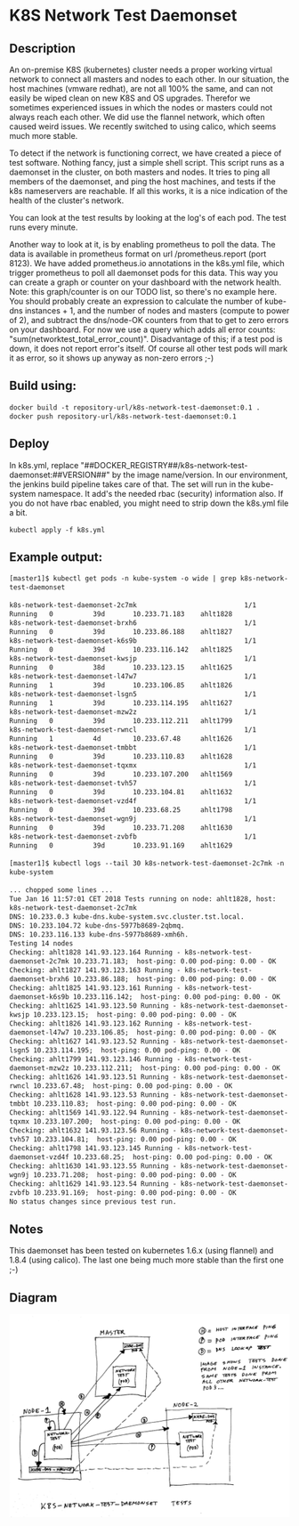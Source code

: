 # K8S Network Test Daemonset

## Description

An on-premise K8S (kubernetes) cluster needs a proper working virtual network to connect all masters and nodes to each other.
In our situation, the host machines (vmware redhat), are not all 100% the same, and can not easily be wiped clean on new K8S
and OS upgrades. Therefor we sometimes experienced issues in which the nodes or masters could not always reach each other.
We did use the flannel network, which often caused weird issues. We recently switched to using calico, which seems much more stable.

To detect if the network is functioning correct, we have created a piece of test software. Nothing fancy, just a simple
shell script. This script runs as a daemonset in the cluster, on both masters and nodes. It tries to ping all members of the
daemonset, and ping the host machines, and tests if the k8s nameservers are reachable. If all this works, it is a nice indication
of the health of the cluster's network.

You can look at the test results by looking at the log's of each pod. The test runs every minute.

Another way to look at it, is by enabling prometheus to poll the data. The data is available in prometheus format on url
/prometheus.report (port 8123). We have added prometheus.io annotations in the k8s.yml file, which trigger prometheus to
poll all daemonset pods for this data. This way you can create a graph or counter on your dashboard with the network health.
Note: this graph/counter is on our TODO list, so there's no example here. You should probably create an expression to
calculate the number of kube-dns instances + 1, and the number of nodes and masters (compute to power of 2), and subtract
the dns/node-OK counters from that to get to zero errors on your dashboard. For now we use a query which adds all error counts: 
"sum(networktest_total_error_count)". Disadvantage of this; if a test pod is down, it does not report error's itself. Of course all
other test pods will mark it as error, so it shows up anyway as non-zero errors ;-)

## Build using:

```
docker build -t repository-url/k8s-network-test-daemonset:0.1 .
docker push repository-url/k8s-network-test-daemonset:0.1
```

## Deploy

In k8s.yml, replace "##DOCKER_REGISTRY##/k8s-network-test-daemonset:##VERSION##" by the image name/version. In our environment,
the jenkins build pipeline takes care of that.
The set will run in the kube-system namespace. It add's the needed rbac (security) information also. If you do not have rbac enabled,
you might need to strip down the k8s.yml file a bit.

```
kubectl apply -f k8s.yml
```

## Example output:

```
[master1]$ kubectl get pods -n kube-system -o wide | grep k8s-network-test-daemonset

k8s-network-test-daemonset-2c7mk                           1/1       Running   0          39d       10.233.71.183    ahlt1828
k8s-network-test-daemonset-brxh6                           1/1       Running   0          39d       10.233.86.188    ahlt1827
k8s-network-test-daemonset-k6s9b                           1/1       Running   0          39d       10.233.116.142   ahlt1825
k8s-network-test-daemonset-kwsjp                           1/1       Running   0          38d       10.233.123.15    ahlt1625
k8s-network-test-daemonset-l47w7                           1/1       Running   1          39d       10.233.106.85    ahlt1826
k8s-network-test-daemonset-lsgn5                           1/1       Running   1          39d       10.233.114.195   ahlt1627
k8s-network-test-daemonset-mzw2z                           1/1       Running   0          39d       10.233.112.211   ahlt1799
k8s-network-test-daemonset-rwncl                           1/1       Running   1          4d        10.233.67.48     ahlt1626
k8s-network-test-daemonset-tmbbt                           1/1       Running   0          39d       10.233.110.83    ahlt1628
k8s-network-test-daemonset-tqxmx                           1/1       Running   0          39d       10.233.107.200   ahlt1569
k8s-network-test-daemonset-tvh57                           1/1       Running   0          39d       10.233.104.81    ahlt1632
k8s-network-test-daemonset-vzd4f                           1/1       Running   0          39d       10.233.68.25     ahlt1798
k8s-network-test-daemonset-wgn9j                           1/1       Running   0          39d       10.233.71.208    ahlt1630
k8s-network-test-daemonset-zvbfb                           1/1       Running   0          39d       10.233.91.169    ahlt1629

[master1]$ kubectl logs --tail 30 k8s-network-test-daemonset-2c7mk -n kube-system

... chopped some lines ...
Tue Jan 16 11:57:01 CET 2018 Tests running on node: ahlt1828, host: k8s-network-test-daemonset-2c7mk
DNS: 10.233.0.3 kube-dns.kube-system.svc.cluster.tst.local.
DNS: 10.233.104.72 kube-dns-5977b8689-2qbmq.
DNS: 10.233.116.133 kube-dns-5977b8689-xmh6h.
Testing 14 nodes
Checking: ahlt1828 141.93.123.164 Running - k8s-network-test-daemonset-2c7mk 10.233.71.183;  host-ping: 0.00 pod-ping: 0.00 - OK
Checking: ahlt1827 141.93.123.163 Running - k8s-network-test-daemonset-brxh6 10.233.86.188;  host-ping: 0.00 pod-ping: 0.00 - OK
Checking: ahlt1825 141.93.123.161 Running - k8s-network-test-daemonset-k6s9b 10.233.116.142;  host-ping: 0.00 pod-ping: 0.00 - OK
Checking: ahlt1625 141.93.123.50 Running - k8s-network-test-daemonset-kwsjp 10.233.123.15;  host-ping: 0.00 pod-ping: 0.00 - OK
Checking: ahlt1826 141.93.123.162 Running - k8s-network-test-daemonset-l47w7 10.233.106.85;  host-ping: 0.00 pod-ping: 0.00 - OK
Checking: ahlt1627 141.93.123.52 Running - k8s-network-test-daemonset-lsgn5 10.233.114.195;  host-ping: 0.00 pod-ping: 0.00 - OK
Checking: ahlt1799 141.93.123.146 Running - k8s-network-test-daemonset-mzw2z 10.233.112.211;  host-ping: 0.00 pod-ping: 0.00 - OK
Checking: ahlt1626 141.93.123.51 Running - k8s-network-test-daemonset-rwncl 10.233.67.48;  host-ping: 0.00 pod-ping: 0.00 - OK
Checking: ahlt1628 141.93.123.53 Running - k8s-network-test-daemonset-tmbbt 10.233.110.83;  host-ping: 0.00 pod-ping: 0.00 - OK
Checking: ahlt1569 141.93.122.94 Running - k8s-network-test-daemonset-tqxmx 10.233.107.200;  host-ping: 0.00 pod-ping: 0.00 - OK
Checking: ahlt1632 141.93.123.56 Running - k8s-network-test-daemonset-tvh57 10.233.104.81;  host-ping: 0.00 pod-ping: 0.00 - OK
Checking: ahlt1798 141.93.123.145 Running - k8s-network-test-daemonset-vzd4f 10.233.68.25;  host-ping: 0.00 pod-ping: 0.00 - OK
Checking: ahlt1630 141.93.123.55 Running - k8s-network-test-daemonset-wgn9j 10.233.71.208;  host-ping: 0.00 pod-ping: 0.00 - OK
Checking: ahlt1629 141.93.123.54 Running - k8s-network-test-daemonset-zvbfb 10.233.91.169;  host-ping: 0.00 pod-ping: 0.00 - OK
No status changes since previous test run.

```

## Notes

This daemonset has been tested on kubernetes 1.6.x (using flannel) and 1.8.4 (using calico).
The last one being much more stable than the first one ;-)

## Diagram

![Diagram](k8s-network-test-daemonset-tests.png?raw=true "Test endpoints")


